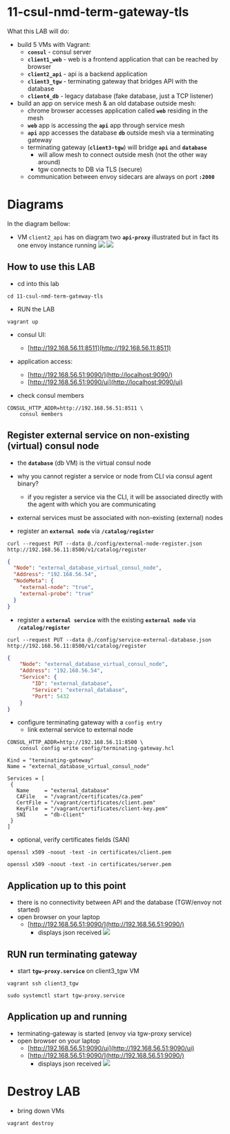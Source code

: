 # 11-csul-nmd-term-gateway-tls
What this LAB will do:
- build 5 VMs with Vagrant:
    - __`consul`__ - consul server
    - __`client1_web`__ - web is a frontend application that can be reached by browser
    - __`client2_api`__ - api is a backend application
    - __`client3_tgw`__ - terminating gateway that bridges API with the database
    - __`client4_db`__ - legacy database (fake database, just a TCP listener)
- build an app on service mesh & an old database outside mesh:
    - chrome browser accesses application called __`web`__ residing in the mesh
    - __`web`__ app is accessing the __`api`__ app through service mesh
    - __`api`__ app accesses the database __`db`__ outside mesh via a terminating gateway
    - terminating gateway (__`client3-tgw`__) will bridge __`api`__ and __`database`__
        - will allow mesh to connect outside mesh (not the other way around)
        - tgw connects to DB via TLS (secure)
    - communication between envoy sidecars are always on port __`:2000`__

# Diagrams
In the diagram bellow:
-  VM `client2_api` has on diagram two __`api-proxy`__ illustrated but in fact its one envoy instance running
![](./diagrams/application_flow.png)
![](./diagrams/access_consul.png)

## How to use this LAB
- cd into this lab
```console
cd 11-csul-nmd-term-gateway-tls
```

- RUN the LAB
```console
vagrant up
```

- consul UI: 
    - [http://192.168.56.11:8511](http://192.168.56.11:8511)

- application access: 
    - [http://192.168.56.51:9090/](http://localhost:9090/)
    - [http://192.168.56.51:9090/ui](http://localhost:9090/ui)

- check consul members
```console
CONSUL_HTTP_ADDR=http://192.168.56.51:8511 \
    consul members
```


## Register external service on non-existing (virtual) consul node
- the __`database`__ (db VM) is the virtual consul node
- why you cannot register a service or node from CLI via consul agent binary?
    - if you register a service via the CLI, it will be associated directly with the agent with which you are communicating

- external services must be associated with non-existing (external) nodes

- register an __`external node`__ via __`/catalog/register`__
```console
curl --request PUT --data @./config/external-node-register.json http://192.168.56.11:8500/v1/catalog/register
```
```json
{
  "Node": "external_database_virtual_consul_node",
  "Address": "192.168.56.54",
  "NodeMeta": {
    "external-node": "true",
    "external-probe": "true"
  }
} 
```

- register a __`external service`__ with the existing __`external node`__ via __`/catalog/register`__
```console
curl --request PUT --data @./config/service-external-database.json http://192.168.56.11:8500/v1/catalog/register
```
```json
{
    "Node": "external_database_virtual_consul_node",
    "Address": "192.168.56.54",
    "Service": {
        "ID": "external_database",
        "Service": "external_database",
        "Port": 5432
    }
}
```

- configure terminating gateway with a `config entry`
    - link external service to external node
```console
CONSUL_HTTP_ADDR=http://192.168.56.11:8500 \
    consul config write config/terminating-gateway.hcl
```
```hcl
Kind = "terminating-gateway"
Name = "external_database_virtual_consul_node"

Services = [
 {
   Name     = "external_database"
   CAFile   = "/vagrant/certificates/ca.pem"
   CertFile = "/vagrant/certificates/client.pem"
   KeyFile  = "/vagrant/certificates/client-key.pem"
   SNI      = "db-client"
 }
]
```

- optional, verify certificates fields (SAN)
```console
openssl x509 -noout -text -in certificates/client.pem
```
```console
openssl x509 -noout -text -in certificates/server.pem
```

## Application up to this point
- there is no connectivity between API and the database (TGW/envoy not started)
- open browser on your laptop
    - [http://192.168.56.51:9090/](http://192.168.56.51:9090/)
        - displays json received
        ![](screenshots/app-flow-tgw-down.png)

## RUN run terminating gateway
- start __`tgw-proxy.service`__ on client3_tgw VM
```console
vagrant ssh client3_tgw
```

```console
sudo systemctl start tgw-proxy.service
```

## Application up and running
- terminating-gateway is started (envoy via tgw-proxy service)
- open browser on your laptop
    - [http://192.168.56.51:9090/ui](http://192.168.56.51:9090/ui)
    - [http://192.168.56.51:9090/](http://192.168.56.51:9090/)
        - displays json received
        ![](screenshots/app-flow-DB-connected.png)

# Destroy LAB
- bring down VMs
```console
vagrant destroy
```